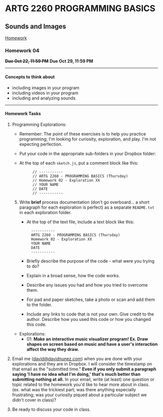 # ARTG 2260  PROGRAMMING BASICS
## Sounds and Images

[Homework](#homework)

### Homework 04

<strike>**Due Oct 22, 11:59 PM**</strike>
**Due Oct 29, 11:59 PM**

------
####  Concepts to think about 

+ including images in your program
+ including videos in your program
+ including and analyzing sounds

------

#### Homework Tasks

1. Programming Explorations:

    - Remember: The point of these exercises is to help you practice programming; I'm looking for curiosity, exploration, and play.  I'm not expecting perfection.
    - Put your code in the appropriate sub-folders in your Dropbox folder:
    - At the top of each `sketch.js`, put a comment block like this:

                // -----------
                // ARTG 2260 - PROGRAMMING BASICS (Thursday)
                // Homework 02 - Exploration XX
                // YOUR NAME
                // DATE
                // -----------
    5. Write **brief** process documentation (don't go overboard... a short paragraph for each exploration is perfect) as a separate `README.txt` in each exploration folder.
        - At the top of the text file, include a text block like this:

                -----------
                ARTG 2260 - PROGRAMMING BASICS (Thursday)
                Homework 02 - Exploration XX
                YOUR NAME
                DATE
                -----------
        - Briefly describe the purpose of the code - what were you trying to do?
        - Explain in a broad sense, how the code works.
        - Describe any issues you had and how you tried to overcome them.
        - For pad and paper sketches, take a photo or scan and add them to the folder.
        - Include any links to code that is not your own. Give credit to the author. Describe how you used this code or how you changed this code.
    
    - Explorations:
        - 01: **Make an interactive music visualizer program! Ex. Draw shapes on screen based on music and have a user's interaction affect the way they draw.**

3. Email me (david@davidnunez.com) when you are done with your explorations and they are in Dropbox.  I will consider the timestamp on that email as the "submitted time." **Even if you only submit a paragraph saying 'I have no idea what I'm doing,' that's much better than submitting nothing at all.**  In your email, write (at least) one question or topic related to the homework you'd like to hear more about in class. (ex. what was the trickiest part; was there anything especially frustrating; was your curiosity piqued about a particular subject we didn't cover in class)?

4. Be ready to discuss your code in class.
